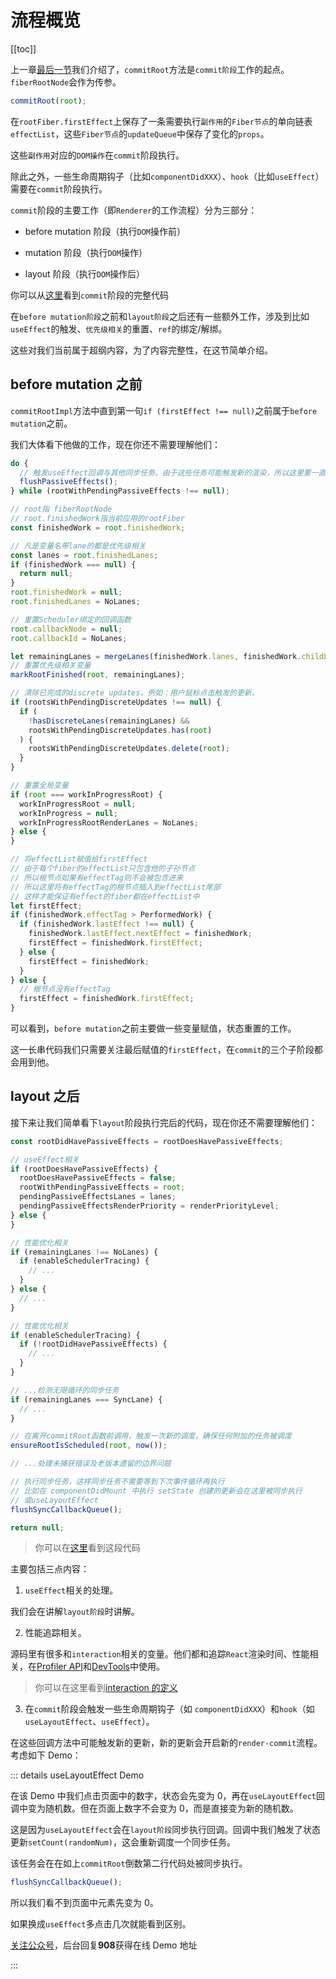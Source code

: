 # 流程概览

[[toc]]

上一章[最后一节](../process/completeWork.html#流程结尾)我们介绍了，`commitRoot`方法是`commit阶段`工作的起点。`fiberRootNode`会作为传参。

```js
commitRoot(root);
```

在`rootFiber.firstEffect`上保存了一条需要执行`副作用`的`Fiber节点`的单向链表`effectList`，这些`Fiber节点`的`updateQueue`中保存了变化的`props`。

这些`副作用`对应的`DOM操作`在`commit`阶段执行。

除此之外，一些生命周期钩子（比如`componentDidXXX`）、`hook`（比如`useEffect`）需要在`commit`阶段执行。

`commit`阶段的主要工作（即`Renderer`的工作流程）分为三部分：

- before mutation 阶段（执行`DOM`操作前）

- mutation 阶段（执行`DOM`操作）

- layout 阶段（执行`DOM`操作后）

你可以从[这里](https://github.com/facebook/react/blob/1fb18e22ae66fdb1dc127347e169e73948778e5a/packages/react-reconciler/src/ReactFiberWorkLoop.new.js#L2001)看到`commit`阶段的完整代码

在`before mutation阶段`之前和`layout阶段`之后还有一些额外工作，涉及到比如`useEffect`的触发、`优先级相关`的重置、`ref`的绑定/解绑。

这些对我们当前属于超纲内容，为了内容完整性，在这节简单介绍。

## before mutation 之前

`commitRootImpl`方法中直到第一句`if (firstEffect !== null)`之前属于`before mutation`之前。

我们大体看下他做的工作，现在你还不需要理解他们：

```js
do {
  // 触发useEffect回调与其他同步任务。由于这些任务可能触发新的渲染，所以这里要一直遍历执行直到没有任务
  flushPassiveEffects();
} while (rootWithPendingPassiveEffects !== null);

// root指 fiberRootNode
// root.finishedWork指当前应用的rootFiber
const finishedWork = root.finishedWork;

// 凡是变量名带lane的都是优先级相关
const lanes = root.finishedLanes;
if (finishedWork === null) {
  return null;
}
root.finishedWork = null;
root.finishedLanes = NoLanes;

// 重置Scheduler绑定的回调函数
root.callbackNode = null;
root.callbackId = NoLanes;

let remainingLanes = mergeLanes(finishedWork.lanes, finishedWork.childLanes);
// 重置优先级相关变量
markRootFinished(root, remainingLanes);

// 清除已完成的discrete updates，例如：用户鼠标点击触发的更新。
if (rootsWithPendingDiscreteUpdates !== null) {
  if (
    !hasDiscreteLanes(remainingLanes) &&
    rootsWithPendingDiscreteUpdates.has(root)
  ) {
    rootsWithPendingDiscreteUpdates.delete(root);
  }
}

// 重置全局变量
if (root === workInProgressRoot) {
  workInProgressRoot = null;
  workInProgress = null;
  workInProgressRootRenderLanes = NoLanes;
} else {
}

// 将effectList赋值给firstEffect
// 由于每个fiber的effectList只包含他的子孙节点
// 所以根节点如果有effectTag则不会被包含进来
// 所以这里将有effectTag的根节点插入到effectList尾部
// 这样才能保证有effect的fiber都在effectList中
let firstEffect;
if (finishedWork.effectTag > PerformedWork) {
  if (finishedWork.lastEffect !== null) {
    finishedWork.lastEffect.nextEffect = finishedWork;
    firstEffect = finishedWork.firstEffect;
  } else {
    firstEffect = finishedWork;
  }
} else {
  // 根节点没有effectTag
  firstEffect = finishedWork.firstEffect;
}
```

可以看到，`before mutation`之前主要做一些变量赋值，状态重置的工作。

这一长串代码我们只需要关注最后赋值的`firstEffect`，在`commit`的三个子阶段都会用到他。

## layout 之后

接下来让我们简单看下`layout`阶段执行完后的代码，现在你还不需要理解他们：

```js
const rootDidHavePassiveEffects = rootDoesHavePassiveEffects;

// useEffect相关
if (rootDoesHavePassiveEffects) {
  rootDoesHavePassiveEffects = false;
  rootWithPendingPassiveEffects = root;
  pendingPassiveEffectsLanes = lanes;
  pendingPassiveEffectsRenderPriority = renderPriorityLevel;
} else {
}

// 性能优化相关
if (remainingLanes !== NoLanes) {
  if (enableSchedulerTracing) {
    // ...
  }
} else {
  // ...
}

// 性能优化相关
if (enableSchedulerTracing) {
  if (!rootDidHavePassiveEffects) {
    // ...
  }
}

// ...检测无限循环的同步任务
if (remainingLanes === SyncLane) {
  // ...
}

// 在离开commitRoot函数前调用，触发一次新的调度，确保任何附加的任务被调度
ensureRootIsScheduled(root, now());

// ...处理未捕获错误及老版本遗留的边界问题

// 执行同步任务，这样同步任务不需要等到下次事件循环再执行
// 比如在 componentDidMount 中执行 setState 创建的更新会在这里被同步执行
// 或useLayoutEffect
flushSyncCallbackQueue();

return null;
```

> 你可以在[这里](https://github.com/facebook/react/blob/1fb18e22ae66fdb1dc127347e169e73948778e5a/packages/react-reconciler/src/ReactFiberWorkLoop.new.js#L2195)看到这段代码

主要包括三点内容：

1. `useEffect`相关的处理。

我们会在讲解`layout阶段`时讲解。

2. 性能追踪相关。

源码里有很多和`interaction`相关的变量。他们都和追踪`React`渲染时间、性能相关，在[Profiler API](https://zh-hans.reactjs.org/docs/profiler.html)和[DevTools](https://github.com/facebook/react-devtools/pull/1069)中使用。

> 你可以在这里看到[interaction 的定义](https://gist.github.com/bvaughn/8de925562903afd2e7a12554adcdda16#overview)

3. 在`commit`阶段会触发一些生命周期钩子（如 `componentDidXXX`）和`hook`（如`useLayoutEffect`、`useEffect`）。

在这些回调方法中可能触发新的更新，新的更新会开启新的`render-commit`流程。考虑如下 Demo：

::: details useLayoutEffect Demo

在该 Demo 中我们点击页面中的数字，状态会先变为 0，再在`useLayoutEffect`回调中变为随机数。但在页面上数字不会变为 0，而是直接变为新的随机数。

这是因为`useLayoutEffect`会在`layout阶段`同步执行回调。回调中我们触发了状态更新`setCount(randomNum)`，这会重新调度一个同步任务。

该任务会在在如上`commitRoot`倒数第二行代码处被同步执行。

```js
flushSyncCallbackQueue();
```

所以我们看不到页面中元素先变为 0。

如果换成`useEffect`多点击几次就能看到区别。

[关注公众号](../me.html)，后台回复**908**获得在线 Demo 地址

:::
